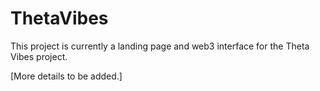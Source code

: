 # ThetaVibes

This project is currently a landing page and web3 interface for the Theta Vibes project.

[More details to be added.]

